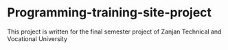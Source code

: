# Programming-training-site-project
This project is written for the final semester project of Zanjan Technical and Vocational University
